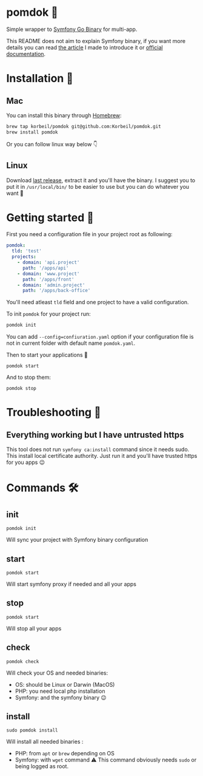 # pomdok 🍏

Simple wrapper to [Symfony Go Binary](https://symfony.com/download) for multi-app.

This README does not aim to explain Symfony binary, if you want more details you can read [the article](https://jolicode.com/blog/my-local-server-with-the-symfony-binary) I made to introduce it or [official documentation](https://symfony.com/doc/current/setup/symfony_server.html).

# Installation 💾

## Mac

You can install this binary through [Homebrew](https://brew.sh/index_fr):

```bash
brew tap korbeil/pomdok git@github.com:Korbeil/pomdok.git
brew install pomdok
```

Or you can follow linux way below 👇

## Linux

Download [last release](https://github.com/Korbeil/pomdok/releases), extract it and you'll have the binary. I suggest you to put it in `/usr/local/bin/` to be easier to use but you can do whatever you want 🤷

# Getting started 🚀

First you need a configuration file in your project root as following:
```yaml
pomdok:
  tld: 'test'
  projects:
    - domain: 'api.project'
      path: '/apps/api'
    - domain: 'www.project'
      path: '/apps/front'
    - domain: 'admin.project'
      path: '/apps/back-office'
```

You'll need atleast `tld` field and one project to have a valid configuration.

To init `pomdok` for your project run:
```bash
pomdok init
```
You can add `--config=confiuration.yaml` option if your configuration file is not in current folder with default name `pomdok.yaml`.

Then to start your applications 🎉
```
pomdok start
```

And to stop them:
```
pomdok stop
```

# Troubleshooting 🤕

## Everything working but I have untrusted https

This tool does not run `symfony ca:install` command since it needs sudo. This install local certificate authority. Just run it and you'll have trusted https for you apps 😉

# Commands 🛠

## init

```
pomdok init
```

Will sync your project with Symfony binary configuration 

## start

```
pomdok start
```

Will start symfony proxy if needed and all your apps

## stop

```
pomdok start
```

Will stop all your apps

## check

```
pomdok check
```

Will check your OS and needed binaries:
- OS: should be Linux or Darwin (MacOS)
- PHP: you need local php installation
- Symfony: and the symfony binary 😉

## install

```
sudo pomdok install
```

Will install all needed binaries :
- PHP: from `apt` or `brew` depending on OS
- Symfony: with `wget` command
⚠ This command obviously needs `sudo` or being logged as root.
